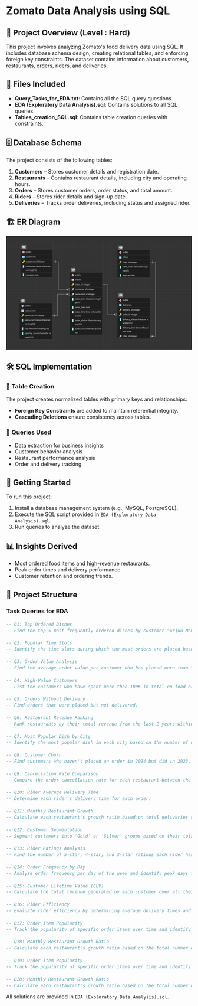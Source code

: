 # Zomato Data Analysis using SQL

## 📌 Project Overview (Level : Hard)
This project involves analyzing Zomato's food delivery data using SQL. It includes database schema design, creating relational tables, and enforcing foreign key constraints. The dataset contains information about customers, restaurants, orders, riders, and deliveries.

## 📄 Files Included
- **Query_Tasks_for_EDA.txt**: Contains all the SQL query questions.
- **EDA (Exploratory Data Analysis).sql**: Contains solutions to all SQL queries.
- **Tables_creation_SQL.sql**: Contains table creation queries with constraints.

## 🗄 Database Schema
The project consists of the following tables:

1. **Customers** – Stores customer details and registration date.
2. **Restaurants** – Contains restaurant details, including city and operating hours.
3. **Orders** – Stores customer orders, order status, and total amount.
4. **Riders** – Stores rider details and sign-up date.
5. **Deliveries** – Tracks order deliveries, including status and assigned rider.

## 🏗 ER Diagram
![ER Diagram](https://github.com/Himanshu20752005/SQL-Data-Analyst-Journey-/blob/main/Project3%20--%20Zomato%20SQL/ER_Diagram/ER_Diagram.png)

## 🛠 SQL Implementation
### 🔹 Table Creation
The project creates normalized tables with primary keys and relationships:
- **Foreign Key Constraints** are added to maintain referential integrity.
- **Cascading Deletions** ensure consistency across tables.

### 🔹 Queries Used
- Data extraction for business insights
- Customer behavior analysis
- Restaurant performance analysis
- Order and delivery tracking

## 🚀 Getting Started
To run this project:
1. Install a database management system (e.g., MySQL, PostgreSQL).
2. Execute the SQL script provided in `EDA (Exploratory Data Analysis).sql`.
3. Run queries to analyze the dataset.

## 📊 Insights Derived
- Most ordered food items and high-revenue restaurants.
- Peak order times and delivery performance.
- Customer retention and ordering trends.

## 📂 Project Structure

### Task Queries for EDA
```sql
-- Q1: Top Ordered Dishes 
-- Find the top 5 most frequently ordered dishes by customer "Arjun Mehta" in the last 2 years.

-- Q2: Popular Time Slots 
-- Identify the time slots during which the most orders are placed based on 2-hour intervals.

-- Q3: Order Value Analysis 
-- Find the average order value per customer who has placed more than 300 orders.

-- Q4: High-Value Customers 
-- List the customers who have spent more than 100K in total on food orders.

-- Q5: Orders Without Delivery 
-- Find orders that were placed but not delivered.

-- Q6: Restaurant Revenue Ranking 
-- Rank restaurants by their total revenue from the last 2 years within their city.

-- Q7: Most Popular Dish by City 
-- Identify the most popular dish in each city based on the number of orders.

-- Q8: Customer Churn 
-- Find customers who haven't placed an order in 2024 but did in 2023.

-- Q9: Cancellation Rate Comparison 
-- Compare the order cancellation rate for each restaurant between the current year and the previous year.

-- Q10: Rider Average Delivery Time 
-- Determine each rider's delivery time for each order.

-- Q11: Monthly Restaurant Growth 
-- Calculate each restaurant's growth ratio based on total deliveries since joining.

-- Q12: Customer Segmentation 
-- Segment customers into 'Gold' or 'Silver' groups based on their total spending compared to the AOV.

-- Q13: Rider Ratings Analysis 
-- Find the number of 5-star, 4-star, and 3-star ratings each rider has based on delivery time.

-- Q14: Order Frequency by Day 
-- Analyze order frequency per day of the week and identify peak days for each restaurant.

-- Q15: Customer Lifetime Value (CLV) 
-- Calculate the total revenue generated by each customer over all their orders.

-- Q16: Rider Efficiency 
-- Evaluate rider efficiency by determining average delivery times and identifying those with the lowest and highest averages.

-- Q17: Order Item Popularity 
-- Track the popularity of specific order items over time and identify seasonal demand spikes.

-- Q18: Monthly Restaurant Growth Ratio 
-- Calculate each restaurant's growth ratio based on the total number of delivered orders since joining.

-- Q19: Order Item Popularity 
-- Track the popularity of specific order items over time and identify seasonal demand spikes.

-- Q20: Monthly Restaurant Growth Ratio 
-- Calculate each restaurant's growth ratio based on the total number of delivered orders since its joining.
```

All solutions are provided in `EDA (Exploratory Data Analysis).sql`.



